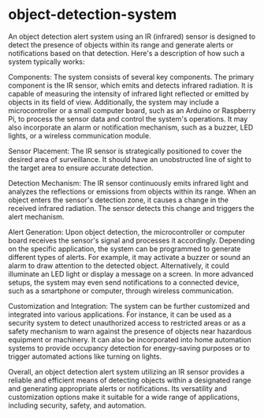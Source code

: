 # object-detection-system
An object detection alert system using an IR (infrared) sensor is designed to detect the presence of objects within its range and generate alerts or notifications based on that detection. Here's a description of how such a system typically works:

Components: The system consists of several key components. The primary component is the IR sensor, which emits and detects infrared radiation. It is capable of measuring the intensity of infrared light reflected or emitted by objects in its field of view. Additionally, the system may include a microcontroller or a small computer board, such as an Arduino or Raspberry Pi, to process the sensor data and control the system's operations. It may also incorporate an alarm or notification mechanism, such as a buzzer, LED lights, or a wireless communication module.

Sensor Placement: The IR sensor is strategically positioned to cover the desired area of surveillance. It should have an unobstructed line of sight to the target area to ensure accurate detection.

Detection Mechanism: The IR sensor continuously emits infrared light and analyzes the reflections or emissions from objects within its range. When an object enters the sensor's detection zone, it causes a change in the received infrared radiation. The sensor detects this change and triggers the alert mechanism.

Alert Generation: Upon object detection, the microcontroller or computer board receives the sensor's signal and processes it accordingly. Depending on the specific application, the system can be programmed to generate different types of alerts. For example, it may activate a buzzer or sound an alarm to draw attention to the detected object. Alternatively, it could illuminate an LED light or display a message on a screen. In more advanced setups, the system may even send notifications to a connected device, such as a smartphone or computer, through wireless communication.

Customization and Integration: The system can be further customized and integrated into various applications. For instance, it can be used as a security system to detect unauthorized access to restricted areas or as a safety mechanism to warn against the presence of objects near hazardous equipment or machinery. It can also be incorporated into home automation systems to provide occupancy detection for energy-saving purposes or to trigger automated actions like turning on lights.

Overall, an object detection alert system utilizing an IR sensor provides a reliable and efficient means of detecting objects within a designated range and generating appropriate alerts or notifications. Its versatility and customization options make it suitable for a wide range of applications, including security, safety, and automation.

